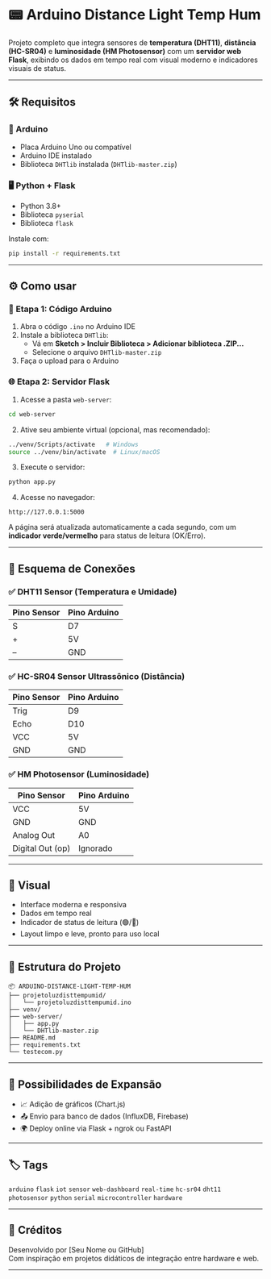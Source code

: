 
# 📟 Arduino Distance Light Temp Hum

Projeto completo que integra sensores de **temperatura (DHT11)**, **distância (HC-SR04)** e **luminosidade (HM Photosensor)** com um **servidor web Flask**, exibindo os dados em tempo real com visual moderno e indicadores visuais de status.

---

## 🛠️ Requisitos

### 🔧 Arduino
- Placa Arduino Uno ou compatível
- Arduino IDE instalado
- Biblioteca `DHTlib` instalada (`DHTlib-master.zip`)

### 🖥️ Python + Flask
- Python 3.8+
- Biblioteca `pyserial`
- Biblioteca `flask`

Instale com:

```bash
pip install -r requirements.txt
```

---

## ⚙️ Como usar

### 🧩 Etapa 1: Código Arduino

1. Abra o código `.ino` no Arduino IDE
2. Instale a biblioteca `DHTlib`:
   - Vá em **Sketch > Incluir Biblioteca > Adicionar biblioteca .ZIP...**
   - Selecione o arquivo `DHTlib-master.zip`
3. Faça o upload para o Arduino

### 🌐 Etapa 2: Servidor Flask

1. Acesse a pasta `web-server`:

```bash
cd web-server
```

2. Ative seu ambiente virtual (opcional, mas recomendado):

```bash
../venv/Scripts/activate   # Windows
source ../venv/bin/activate  # Linux/macOS
```

3. Execute o servidor:

```bash
python app.py
```

4. Acesse no navegador:
```
http://127.0.0.1:5000
```

A página será atualizada automaticamente a cada segundo, com um **indicador verde/vermelho** para status de leitura (OK/Erro).

---

## 🔌 Esquema de Conexões

### ✅ DHT11 Sensor (Temperatura e Umidade)
| Pino Sensor | Pino Arduino |
|-------------|--------------|
| S           | D7           |
| +           | 5V           |
| –           | GND          |

### ✅ HC-SR04 Sensor Ultrassônico (Distância)
| Pino Sensor | Pino Arduino |
|-------------|--------------|
| Trig        | D9           |
| Echo        | D10          |
| VCC         | 5V           |
| GND         | GND          |

### ✅ HM Photosensor (Luminosidade)
| Pino Sensor     | Pino Arduino |
|------------------|--------------|
| VCC              | 5V           |
| GND              | GND          |
| Analog Out       | A0           |
| Digital Out (op) | Ignorado     |

---

## 📸 Visual

- Interface moderna e responsiva
- Dados em tempo real
- Indicador de status de leitura (🟢/🔴)
- Layout limpo e leve, pronto para uso local

---

## 📁 Estrutura do Projeto

```
📦 ARDUINO-DISTANCE-LIGHT-TEMP-HUM
├── projetoluzdisttempumid/
│   └── projetoluzdisttempumid.ino
├── venv/
├── web-server/
│   ├── app.py
│   └── DHTlib-master.zip
├── README.md
├── requirements.txt
└── testecom.py
```

---

## 🚀 Possibilidades de Expansão

- 📈 Adição de gráficos (Chart.js)
- 📤 Envio para banco de dados (InfluxDB, Firebase)
- 🌍 Deploy online via Flask + ngrok ou FastAPI

---

## 🏷️ Tags

`arduino` `flask` `iot` `sensor` `web-dashboard` `real-time` `hc-sr04` `dht11` `photosensor` `python` `serial` `microcontroller` `hardware`

---

## 🧠 Créditos

Desenvolvido por [Seu Nome ou GitHub]  
Com inspiração em projetos didáticos de integração entre hardware e web.

---
